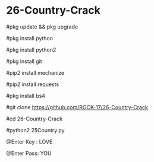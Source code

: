 # 26-Country-Crack

#pkg update && pkg upgrade

#pkg install python

#pkg install python2

#pkg install git

#pip2 install mechanize

#pip2 install requests

#pkg install bs4

#git clone https://github.com/ROCK-17/26-Country-Crack

#cd 26-Country-Crack

#python2 25Country.py


@Enter Key : LOVE

@Enter Pass: YOU
